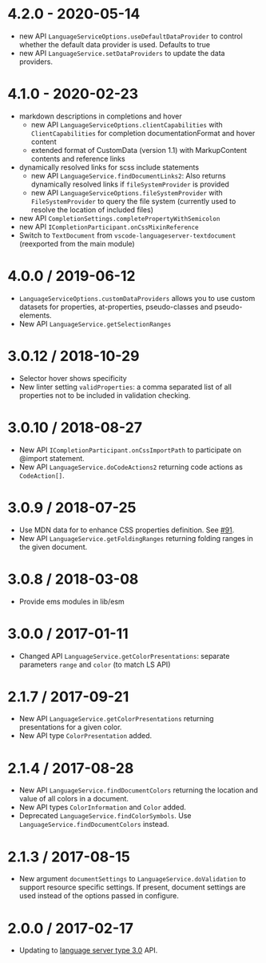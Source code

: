 4.2.0 - 2020-05-14
===================
* new API `LanguageServiceOptions.useDefaultDataProvider` to control whether the default data provider is used. Defaults to true
* new API `LanguageService.setDataProviders` to update the data providers.

4.1.0 - 2020-02-23
===================
* markdown descriptions in completions and hover
  * new API `LanguageServiceOptions.clientCapabilities` with `ClientCapabilities` for completion documentationFormat and hover content
  * extended format of CustomData (version 1.1) with MarkupContent contents and reference links
* dynamically resolved links for scss include statements
  * new API `LanguageService.findDocumentLinks2`: Also returns dynamically resolved links if `fileSystemProvider` is provided
  * new API `LanguageServiceOptions.fileSystemProvider` with `FileSystemProvider` to query the file system (currently used to resolve the location of included files)
* new API `CompletionSettings.completePropertyWithSemicolon`
* new API `ICompletionParticipant.onCssMixinReference`
* Switch to `TextDocument` from `vscode-languageserver-textdocument` (reexported from the main module)

4.0.0 / 2019-06-12
===================
 * `LanguageServiceOptions.customDataProviders` allows you to use custom datasets for properties, at-properties, pseudo-classes and pseudo-elements.
 * New API `LanguageService.getSelectionRanges`

3.0.12 / 2018-10-29
===================
  * Selector hover shows specificity
  * New linter setting `validProperties`: a comma separated list of all properties not to be included in validation checking.

3.0.10 / 2018-08-27
===================
  * New API `ICompletionParticipant.onCssImportPath` to participate on @import statement.
  * New API `LanguageService.doCodeActions2` returning code actions as `CodeAction[]`.

3.0.9 / 2018-07-25
==================
  * Use MDN data for to enhance CSS properties definition. See [#91](https://github.com/Microsoft/vscode-css-languageservice/pull/91).
  * New API `LanguageService.getFoldingRanges` returning folding ranges in the given document.

3.0.8 / 2018-03-08
==================
  * Provide ems modules in lib/esm

3.0.0 / 2017-01-11
==================
  * Changed API `LanguageService.getColorPresentations`: separate parameters `range` and `color` (to match LS API)

2.1.7 / 2017-09-21
==================
  * New API `LanguageService.getColorPresentations` returning presentations for a given color. 
  * New API type `ColorPresentation` added.

2.1.4 / 2017-08-28
==================
  * New API `LanguageService.findDocumentColors` returning the location and value of all colors in a document. 
  * New API types `ColorInformation` and `Color` added.
  * Deprecated `LanguageService.findColorSymbols`. Use `LanguageService.findDocumentColors` instead.
  
2.1.3 / 2017-08-15
==================
  * New argument `documentSettings` to `LanguageService.doValidation` to support resource specific settings. If present, document settings are used instead of the options passed in configure.

2.0.0 / 2017-02-17
==================
  * Updating to [language server type 3.0](https://github.com/Microsoft/vscode-languageserver-node/tree/master/types) API.